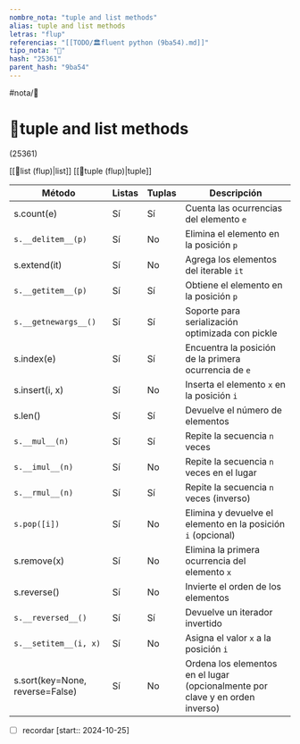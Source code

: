 ```yaml
---
nombre_nota: "tuple and list methods"
alias: tuple and list methods
letras: "flup"
referencias: "[[TODO/🏛️fluent python (9ba54).md]]"
tipo_nota: "📑"
hash: "25361"
parent_hash: "9ba54"
---
```


#nota/📑

# 📑tuple and list methods
<div class="hash">(25361)</div>


[[📑list (flup)|list]] [[📑tuple (flup)|tuple]]

| Método        | Listas    | Tuplas | Descripción                                   |
|--------------|----------|--------|-----------------------------------------------|
| s.count(e)    | Sí       | Sí     | Cuenta las ocurrencias del elemento `e`       |
| `s.__delitem__(p)`| Sí       | No     | Elimina el elemento en la posición `p`        |
| s.extend(it)  | Sí       | No     | Agrega los elementos del iterable `it`        |
| `s.__getitem__(p)`| Sí       | Sí     | Obtiene el elemento en la posición `p`        |
| `s.__getnewargs__()`| Sí       | Sí     | Soporte para serialización optimizada con pickle |
| s.index(e)    | Sí       | Sí     | Encuentra la posición de la primera ocurrencia de `e` |
| s.insert(i, x)| Sí       | No     | Inserta el elemento `x` en la posición `i`     |
| s.len()       | Sí       | Sí     | Devuelve el número de elementos               |
| `s.__mul__(n)`  | Sí       | Sí     | Repite la secuencia `n` veces                 |
| `s.__imul__(n)` | Sí       | No     | Repite la secuencia `n` veces en el lugar      |
| `s.__rmul__(n)` | Sí       | Sí     | Repite la secuencia `n` veces (inverso)        |
| `s.pop([i])`    | Sí       | No     | Elimina y devuelve el elemento en la posición `i` (opcional) |
| s.remove(x)   | Sí       | No     | Elimina la primera ocurrencia del elemento `x` |
| s.reverse()   | Sí       | No     | Invierte el orden de los elementos            |
| `s.__reversed__()`| Sí       | Sí     | Devuelve un iterador invertido               |
| `s.__setitem__(i, x)`| Sí       | No     | Asigna el valor `x` a la posición `i`        |
| s.sort(key=None, reverse=False)| Sí       | No     | Ordena los elementos en el lugar (opcionalmente por clave y en orden inverso) |




- [ ] recordar  [start:: 2024-10-25]
